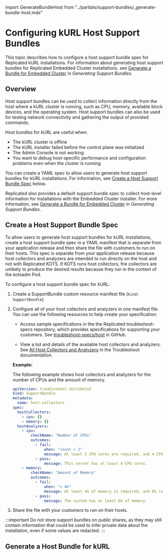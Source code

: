 import GenerateBundleHost from "../partials/support-bundles/_generate-bundle-host.mdx"

# Configuring kURL Host Support Bundles

This topic describes how to configure a host support bundle spec for Replicated kURL installations. For information about generating host support bundles for Replicated Embedded Cluster installations. see [Generate a Bundle for Embedded Cluster](/vendor/support-bundle-generating) in _Generating Support Bundles_.

## Overview

Host support bundles can be used to collect information directly from the host where a kURL cluster is running, such as CPU, memory, available block devices, and the operating system. Host support bundles can also be used for testing network connectivity and gathering the output of provided commands.

Host bundles for kURL are useful when:
- The kURL cluster is offline
- The kURL installer failed before the control plane was initialized
- The Admin Console is not working
- You want to debug host-specific performance and configuration problems even when the cluster is running

You can create a YAML spec to allow users to generate host support bundles for kURL installations. For information, see [Create a Host Support Bundle Spec](#create-a-host-support-bundle-spec) below.

Replicated also provides a default support bundle spec to collect host-level information for installations with the Embedded Cluster installer. For more information, see [Generate a Bundle for Embedded Cluster](/vendor/support-bundle-generating) in _Generating Support Bundles_. 

## Create a Host Support Bundle Spec

To allow users to generate host support bundles for kURL installations, create a host support bundle spec in a YAML manifest that is separate from your application release and then share the file with customers to run on their hosts. This spec is separate from your application release because host collectors and analyzers are intended to run directly on the host and not with Replicated KOTS. If KOTS runs host collectors, the collectors are unlikely to produce the desired results because they run in the context of the kotsadm Pod.

To configure a host support bundle spec for kURL:

1. Create a SupportBundle custom resource manifest file (`kind: SupportBundle`).

1. Configure all of your host collectors and analyzers in one manifest file. You can use the following resources to help create your specification:

    - Access sample specifications in the the Replicated troubleshoot-specs repository, which provides specifications for supporting your customers. See [troubleshoot-specs/host](https://github.com/replicatedhq/troubleshoot-specs/tree/main/host) in GitHub.

    - View a list and details of the available host collectors and analyzers. See [All Host Collectors and Analyzers](https://troubleshoot.sh/docs/host-collect-analyze/all/) in the Troubleshoot documentation.

    **Example:**

    The following example shows host collectors and analyzers for the number of CPUs and the amount of memory.

    ```yaml
    apiVersion: troubleshoot.sh/v1beta2
    kind: SupportBundle
    metadata:
      name: host-collectors
    spec:
      hostCollectors:
        - cpu: {}
        - memory: {}
      hostAnalyzers:
        - cpu:
            checkName: "Number of CPUs"
            outcomes:
              - fail:
                  when: "count < 2"
                  message: At least 2 CPU cores are required, and 4 CPU cores are recommended.
              - pass:
                  message: This server has at least 4 CPU cores.
        - memory:
            checkName: "Amount of Memory"
            outcomes:
              - fail:
                  when: "< 4G"
                  message: At least 4G of memory is required, and 8G is recommended.
              - pass:
                  message: The system has at least 8G of memory.
    ```

1. Share the file with your customers to run on their hosts.

:::important
Do not store support bundles on public shares, as they may still contain information that could be used to infer private data about the installation, even if some values are redacted.
:::

## Generate a Host Bundle for kURL

<GenerateBundleHost/>